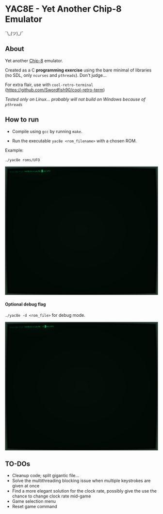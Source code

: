 # YAC8E - Yet Another Chip-8 Emulator

¯\\\_(ツ)\_/¯

## About

Yet another [Chip-8](http://devernay.free.fr/hacks/chip8/C8TECH10.HTM) emulator. 

Created as a C **programming exercise** using the bare minimal of libraries (no SDL, only `ncurses` and `pthreads`).  Don't judge...

For extra flair, use with `cool-retro-terminal` (https://github.com/Swordfish90/cool-retro-term)

*Tested only on Linux... probably will not build on Windows because of `pthreads`* 

## How to run

* Compile using `gcc` by running `make`. 

* Run the executable `yac8e <rom_filename>` with a chosen ROM. 

Example:

`./yac8e roms/UFO`

![](ufo.gif)

#### Optional debug flag

`./yac8e -d <rom_file>` for debug mode.

![](debug.gif)



## TO-DOs

* Cleanup code; split gigantic file...
* Solve the multithreading blocking issue when multiple keystrokes are given at once
* Find a more elegant solution for the clock rate, possibly give the use the chance to change clock rate mid-game
* Game selection menu
* Reset game command